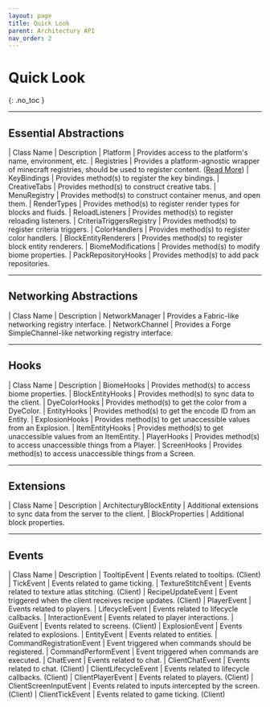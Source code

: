```yaml
---
layout: page
title: Quick Look
parent: Architectury API
nav_order: 2
---
```


# Quick Look
{: .no_toc }

---

## Essential Abstractions

| Class Name | Description
| Platform | Provides access to the platform's name, environment, etc.
| Registries | Provides a platform-agnostic wrapper of minecraft registries, should be used to register content. ([Read More](/docs/architectury_api/registry))
| KeyBindings | Provides method(s) to register the key bindings.
| CreativeTabs | Provides method(s) to construct creative tabs.
| MenuRegistry | Provides method(s) to construct container menus, and open them.
| RenderTypes | Provides method(s) to register render types for blocks and fluids.
| ReloadListeners | Provides method(s) to register reloading listeners.
| CriteriaTriggersRegistry | Provides method(s) to register criteria triggers.
| ColorHandlers | Provides method(s) to register color handlers.
| BlockEntityRenderers | Provides method(s) to register block entity renderers.
| BiomeModifications | Provides method(s) to modify biome properties.
| PackRepositoryHooks | Provides method(s) to add pack repositories.

---

## Networking Abstractions

| Class Name | Description
| NetworkManager | Provides a Fabric-like networking registry interface.
| NetworkChannel | Provides a Forge SimpleChannel-like networking registry interface.

---

## Hooks

| Class Name | Description
| BiomeHooks | Provides method(s) to access biome properties.
| BlockEntityHooks | Provides method(s) to sync data to the client.
| DyeColorHooks | Provides method(s) to get the color from a DyeColor.
| EntityHooks | Provides method(s) to get the encode ID from an Entity.
| ExplosionHooks | Provides method(s) to get unaccessible values from an Explosion.
| ItemEntityHooks | Provides method(s) to get unaccessible values from an ItemEntity.
| PlayerHooks | Provides method(s) to access unaccessible things from a Player.
| ScreenHooks | Provides method(s) to access unaccessible things from a Screen.

---

## Extensions

| Class Name | Description
| ArchitecturyBlockEntity | Additional extensions to sync data from the server to the client.
| BlockProperties | Additional block properties.

---

## Events

| Class Name | Description
| TooltipEvent | Events related to tooltips. (Client)
| TickEvent | Events related to game ticking.
| TextureStitchEvent | Events related to texture atlas stitching. (Client)
| RecipeUpdateEvent | Event triggered when the client receives recipe updates. (Client)
| PlayerEvent | Events related to players.
| LifecycleEvent | Events related to lifecycle callbacks.
| InteractionEvent | Events related to player interactions.
| GuiEvent | Events related to screens. (Client)
| ExplosionEvent | Events related to explosions.
| EntityEvent | Events related to entities.
| CommandRegistrationEvent | Event triggered when commands should be registered.
| CommandPerformEvent | Event triggered when commands are executed.
| ChatEvent | Events related to chat.
| ClientChatEvent | Events related to chat. (Client)
| ClientLifecycleEvent | Events related to lifecycle callbacks. (Client)
| ClientPlayerEvent | Events related to players. (Client)
| ClientScreenInputEvent | Events related to inputs intercepted by the screen. (Client)
| ClientTickEvent | Events related to game ticking. (Client)
